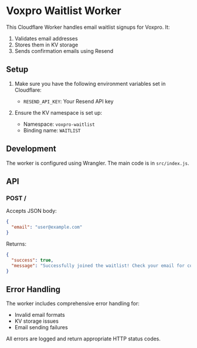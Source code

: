 # Voxpro Waitlist Worker

This Cloudflare Worker handles email waitlist signups for Voxpro. It:
1. Validates email addresses
2. Stores them in KV storage
3. Sends confirmation emails using Resend

## Setup

1. Make sure you have the following environment variables set in Cloudflare:
   - `RESEND_API_KEY`: Your Resend API key

2. Ensure the KV namespace is set up:
   - Namespace: `voxpro-waitlist`
   - Binding name: `WAITLIST`

## Development

The worker is configured using Wrangler. The main code is in `src/index.js`.

## API

### POST /

Accepts JSON body:
```json
{
  "email": "user@example.com"
}
```

Returns:
```json
{
  "success": true,
  "message": "Successfully joined the waitlist! Check your email for confirmation."
}
```

## Error Handling

The worker includes comprehensive error handling for:
- Invalid email formats
- KV storage issues
- Email sending failures

All errors are logged and return appropriate HTTP status codes. 